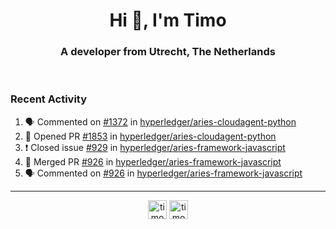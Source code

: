 <h1 align="center">Hi 👋, I'm Timo</h1>
<h3 align="center">A developer from Utrecht, The Netherlands</h3>
<br/>
<!-- https://github.com/rahuldkjain/github-profile-readme-generator --!>

<!--  <p align="left"><img src="https://github-readme-stats.vercel.app/api?username=timoglastra&show_icons=true&count_private=true&" alt="timoglastra" /></p> --!>

<!--
Github language stats
<p align="left"><img src="https://github-readme-stats.vercel.app/api/top-langs/?username=timoglastra&layout=compact" alt="timoglastra" /><p>
-->

<!-- Codestats language stats -->
<!-- <p align="left"><img src="https://codestats-readme.vercel.app/api/top-langs/?username=timoglastra&layout=compact&language_count=12" alt="timoglastra" /><p>    --!>
  
<h3>Recent Activity</h3>

<!--START_SECTION:activity-->
1. 🗣 Commented on [#1372](https://github.com/hyperledger/aries-cloudagent-python/issues/1372) in [hyperledger/aries-cloudagent-python](https://github.com/hyperledger/aries-cloudagent-python)
2. 💪 Opened PR [#1853](https://github.com/hyperledger/aries-cloudagent-python/pull/1853) in [hyperledger/aries-cloudagent-python](https://github.com/hyperledger/aries-cloudagent-python)
3. ❗️ Closed issue [#929](https://github.com/hyperledger/aries-framework-javascript/issues/929) in [hyperledger/aries-framework-javascript](https://github.com/hyperledger/aries-framework-javascript)
4. 🎉 Merged PR [#926](https://github.com/hyperledger/aries-framework-javascript/pull/926) in [hyperledger/aries-framework-javascript](https://github.com/hyperledger/aries-framework-javascript)
5. 🗣 Commented on [#926](https://github.com/hyperledger/aries-framework-javascript/issues/926) in [hyperledger/aries-framework-javascript](https://github.com/hyperledger/aries-framework-javascript)
<!--END_SECTION:activity-->

---

<p align="center">
<a href="https://twitter.com/timoglastra" target="blank"><img align="center" src="https://cdn.jsdelivr.net/npm/simple-icons@3.0.1/icons/twitter.svg" alt="timoglastra" height="30" width="30" /></a>
<a href="https://linkedin.com/in/timoglastra" target="blank"><img align="center" src="https://cdn.jsdelivr.net/npm/simple-icons@3.0.1/icons/linkedin.svg" alt="timoglastra" height="30" width="30" /></a>
</p>



